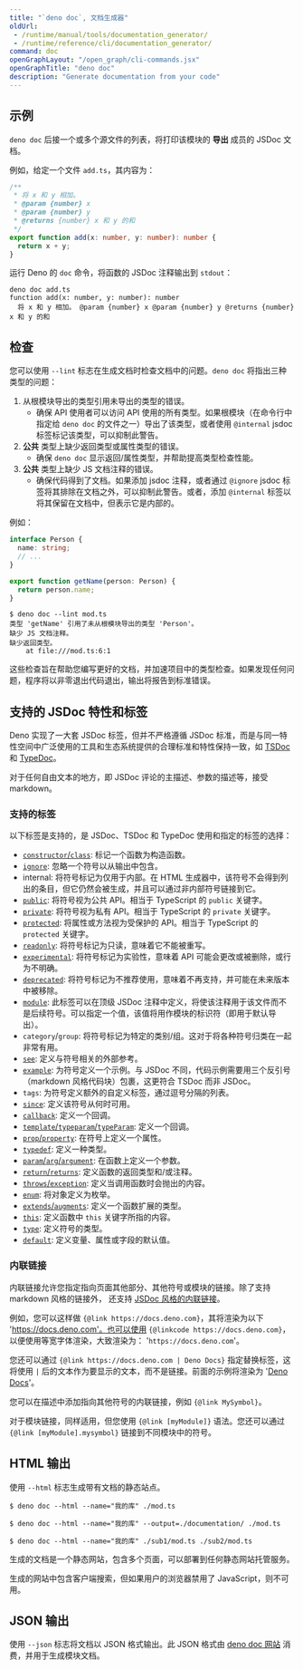 ```yaml
---
title: "`deno doc`, 文档生成器"
oldUrl:
 - /runtime/manual/tools/documentation_generator/
 - /runtime/reference/cli/documentation_generator/
command: doc
openGraphLayout: "/open_graph/cli-commands.jsx"
openGraphTitle: "deno doc"
description: "Generate documentation from your code"
---
```


## 示例

`deno doc` 后接一个或多个源文件的列表，将打印该模块的 **导出** 成员的 JSDoc 文档。

例如，给定一个文件 `add.ts`，其内容为：

```ts
/**
 * 将 x 和 y 相加。
 * @param {number} x
 * @param {number} y
 * @returns {number} x 和 y 的和
 */
export function add(x: number, y: number): number {
  return x + y;
}
```

运行 Deno 的 `doc` 命令，将函数的 JSDoc 注释输出到 `stdout`：

```shell
deno doc add.ts
function add(x: number, y: number): number
  将 x 和 y 相加。 @param {number} x @param {number} y @returns {number} x 和 y 的和
```

## 检查

您可以使用 `--lint` 标志在生成文档时检查文档中的问题。`deno doc` 将指出三种类型的问题：

1. 从根模块导出的类型引用未导出的类型的错误。
   - 确保 API 使用者可以访问 API 使用的所有类型。如果根模块（在命令行中指定给 `deno doc` 的文件之一）导出了该类型，或者使用 `@internal` jsdoc 标签标记该类型，可以抑制此警告。
2. **公共** 类型上缺少返回类型或属性类型的错误。
   - 确保 `deno doc` 显示返回/属性类型，并帮助提高类型检查性能。
3. **公共** 类型上缺少 JS 文档注释的错误。
   - 确保代码得到了文档。如果添加 jsdoc 注释，或者通过 `@ignore` jsdoc 标签将其排除在文档之外，可以抑制此警告。或者，添加 `@internal` 标签以将其保留在文档中，但表示它是内部的。

例如：

```ts title="/mod.ts"
interface Person {
  name: string;
  // ...
}

export function getName(person: Person) {
  return person.name;
}
```

```shell
$ deno doc --lint mod.ts
类型 'getName' 引用了未从根模块导出的类型 'Person'。
缺少 JS 文档注释。
缺少返回类型。
    at file:///mod.ts:6:1
```

这些检查旨在帮助您编写更好的文档，并加速项目中的类型检查。如果发现任何问题，程序将以非零退出代码退出，输出将报告到标准错误。

## 支持的 JSDoc 特性和标签

Deno 实现了一大套 JSDoc 标签，但并不严格遵循 JSDoc 标准，而是与同一特性空间中广泛使用的工具和生态系统提供的合理标准和特性保持一致，如 [TSDoc](https://tsdoc.org/) 和 [TypeDoc](https://typedoc.org/)。

对于任何自由文本的地方，即 JSDoc 评论的主描述、参数的描述等，接受 markdown。

### 支持的标签

以下标签是支持的，是 JSDoc、TSDoc 和 TypeDoc 使用和指定的标签的选择：

- [`constructor`/`class`](https://jsdoc.app/tags-class): 标记一个函数为构造函数。
- [`ignore`](https://jsdoc.app/tags-ignore): 忽略一个符号以从输出中包含。
- internal: 将符号标记为仅用于内部。在 HTML 生成器中，该符号不会得到列出的条目，但它仍然会被生成，并且可以通过非内部符号链接到它。
- [`public`](https://jsdoc.app/tags-public): 将符号视为公共 API。相当于 TypeScript 的 `public` 关键字。
- [`private`](https://jsdoc.app/tags-private): 将符号视为私有 API。相当于 TypeScript 的 `private` 关键字。
- [`protected`](https://jsdoc.app/tags-protected): 将属性或方法视为受保护的 API。相当于 TypeScript 的 `protected` 关键字。
- [`readonly`](https://jsdoc.app/tags-readonly): 将符号标记为只读，意味着它不能被重写。
- [`experimental`](https://tsdoc.org/pages/tags/experimental): 将符号标记为实验性，意味着 API 可能会更改或被删除，或行为不明确。
- [`deprecated`](https://jsdoc.app/tags-deprecated): 将符号标记为不推荐使用，意味着不再支持，并可能在未来版本中被移除。
- [`module`](https://jsdoc.app/tags-module): 此标签可以在顶级 JSDoc 注释中定义，将使该注释用于该文件而不是后续符号。可以指定一个值，该值将用作模块的标识符（即用于默认导出）。
- `category`/`group`: 将符号标记为特定的类别/组。这对于将各种符号归类在一起非常有用。
- [`see`](https://jsdoc.app/tags-see): 定义与符号相关的外部参考。
- [`example`](https://jsdoc.app/tags-example): 为符号定义一个示例。与 JSDoc 不同，代码示例需要用三个反引号（markdown 风格代码块）包裹，这更符合 TSDoc 而非 JSDoc。
- `tags`: 为符号定义额外的自定义标签，通过逗号分隔的列表。
- [`since`](https://jsdoc.app/tags-since): 定义该符号从何时可用。
- [`callback`](https://jsdoc.app/tags-callback): 定义一个回调。
- [`template`/`typeparam`/`typeParam`](https://tsdoc.org/pages/tags/typeparam): 定义一个回调。
- [`prop`/`property`](https://jsdoc.app/tags-property): 在符号上定义一个属性。
- [`typedef`](https://jsdoc.app/tags-typedef): 定义一种类型。
- [`param`/`arg`/`argument`](https://jsdoc.app/tags-param): 在函数上定义一个参数。
- [`return`/`returns`](https://jsdoc.app/tags-returns): 定义函数的返回类型和/或注释。
- [`throws`/`exception`](https://jsdoc.app/tags-throws): 定义当调用函数时会抛出的内容。
- [`enum`](https://jsdoc.app/tags-enum): 将对象定义为枚举。
- [`extends`/`augments`](https://jsdoc.app/tags-augments): 定义一个函数扩展的类型。
- [`this`](https://jsdoc.app/tags-this): 定义函数中 `this` 关键字所指的内容。
- [`type`](https://jsdoc.app/tags-type): 定义符号的类型。
- [`default`](https://jsdoc.app/tags-default): 定义变量、属性或字段的默认值。

### 内联链接

内联链接允许您指定指向页面其他部分、其他符号或模块的链接。除了支持 markdown 风格的链接外，
还支持 [JSDoc 风格的内联链接](https://jsdoc.app/tags-inline-link)。

例如，您可以这样做 `{@link https://docs.deno.com}`，其将渲染为以下 'https://docs.deno.com'。也可以使用 `{@linkcode https://docs.deno.com}`，以便使用等宽字体渲染，大致渲染为： '`https://docs.deno.com`'。

您还可以通过 `{@link https://docs.deno.com | Deno Docs}` 指定替换标签，这将使用 `|` 后的文本作为要显示的文本，而不是链接。前面的示例将渲染为 '[Deno Docs](https://docs.deno.com)'。

您可以在描述中添加指向其他符号的内联链接，例如 `{@link MySymbol}`。

对于模块链接，同样适用，但您使用 `{@link [myModule]}` 语法。您还可以通过 `{@link [myModule].mysymbol}` 链接到不同模块中的符号。

## HTML 输出

使用 `--html` 标志生成带有文档的静态站点。

```console
$ deno doc --html --name="我的库" ./mod.ts

$ deno doc --html --name="我的库" --output=./documentation/ ./mod.ts

$ deno doc --html --name="我的库" ./sub1/mod.ts ./sub2/mod.ts
```

生成的文档是一个静态网站，包含多个页面，可以部署到任何静态网站托管服务。

生成的网站中包含客户端搜索，但如果用户的浏览器禁用了 JavaScript，则不可用。

## JSON 输出

使用 `--json` 标志将文档以 JSON 格式输出。此 JSON 格式由
[deno doc 网站](https://github.com/denoland/docland) 消费，并用于生成模块文档。